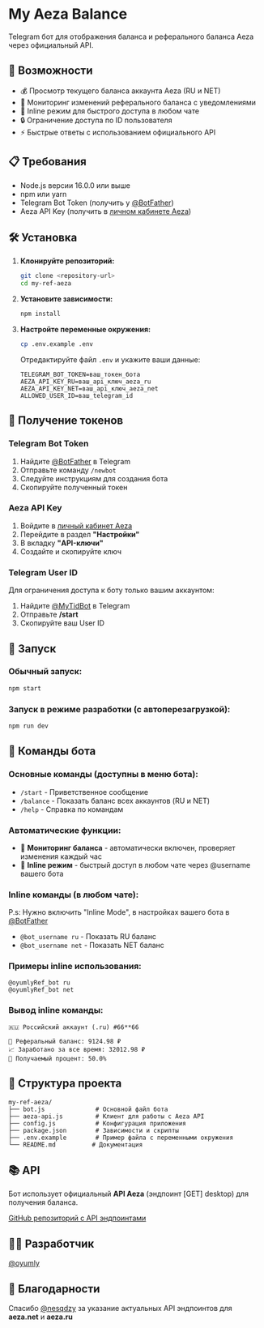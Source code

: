 # My Aeza Balance 

Telegram бот для отображения баланса и реферального баланса Aeza через официальный API.

## 🚀 Возможности

- 💰 Просмотр текущего баланса аккаунта Aeza (RU и NET)
- 🔔 Мониторинг изменений реферального баланса с уведомлениями
- 📱 Inline режим для быстрого доступа в любом чате
- 🔒 Ограничение доступа по ID пользователя
- ⚡ Быстрые ответы с использованием официального API

## 📋 Требования

- Node.js версии 16.0.0 или выше
- npm или yarn
- Telegram Bot Token (получить у [@BotFather](https://t.me/BotFather))
- Aeza API Key (получить в [личном кабинете Aeza](https://my.aeza.net))

## 🛠️ Установка

1. **Клонируйте репозиторий:**
   ```bash
   git clone <repository-url>
   cd my-ref-aeza
   ```

2. **Установите зависимости:**
   ```bash
   npm install
   ```

3. **Настройте переменные окружения:**
   ```bash
   cp .env.example .env
   ```
   
   Отредактируйте файл `.env` и укажите ваши данные:
   ```env
   TELEGRAM_BOT_TOKEN=ваш_токен_бота
   AEZA_API_KEY_RU=ваш_api_ключ_aeza_ru
   AEZA_API_KEY_NET=ваш_api_ключ_aeza_net
   ALLOWED_USER_ID=ваш_telegram_id
   ```

## 🔧 Получение токенов

### Telegram Bot Token
1. Найдите [@BotFather](https://t.me/BotFather) в Telegram
2. Отправьте команду `/newbot`
3. Следуйте инструкциям для создания бота
4. Скопируйте полученный токен

### Aeza API Key
1. Войдите в [личный кабинет Aeza](https://my.aeza.net)
2. Перейдите в раздел **"Настройки"**
3. В вкладку **"API-ключи"**
4. Создайте и скопируйте ключ

### Telegram User ID
Для ограничения доступа к боту только вашим аккаунтом:
1. Найдите [@MyTidBot](https://t.me/@MyTidBot) в Telegram
2. Отправьте **/start**
3. Скопируйте ваш User ID

## 🚀 Запуск

### Обычный запуск:
```bash
npm start
```

### Запуск в режиме разработки (с автоперезагрузкой):
```bash
npm run dev
```

## 📱 Команды бота

### Основные команды (доступны в меню бота):
- `/start` - Приветственное сообщение
- `/balance` - Показать баланс всех аккаунтов (RU и NET)
- `/help` - Справка по командам

### Автоматические функции:
- 🔔 **Мониторинг баланса** - автоматически включен, проверяет изменения каждый час
- 📱 **Inline режим** - быстрый доступ в любом чате через @username вашего бота

### Inline команды (в любом чате):
P.s: Нужно включить "Inline Mode", в настройках вашего бота в [@BotFather](https://t.me/BotFather)
- `@bot_username ru` - Показать RU баланс
- `@bot_username net` - Показать NET баланс


### Примеры inline использования:
```
@oyumlyRef_bot ru
@oyumlyRef_bot net
```
### Вывод inline команды:
```
🇷🇺 Российский аккаунт (.ru) #66**66 

💸 Реферальный баланс: 9124.98 ₽
📈 Заработано за все время: 32012.98 ₽
🎯 Получаемый процент: 50.0%
```

## 📁 Структура проекта

```
my-ref-aeza/
├── bot.js              # Основной файл бота
├── aeza-api.js         # Клиент для работы с Aeza API
├── config.js           # Конфигурация приложения
├── package.json        # Зависимости и скрипты
├── .env.example        # Пример файла с переменными окружения
└── README.md          # Документация
```

## 📚 API

Бот использует официальный **API Aeza** (эндпоинт [GET] desktop) для получения баланса.

[GitHub репозиторий с API эндпоинтами](https://github.com/sqdzy/aeza-api-endpoints)

## 👨‍💻 Разработчик

[@oyumly](https://t.me/oyumly)

## 🙏 Благодарности

Спасибо [@nesqdzy](https://t.me/nesqdzy) за указание актуальных API эндпоинтов для **aeza.net** и **aeza.ru**
